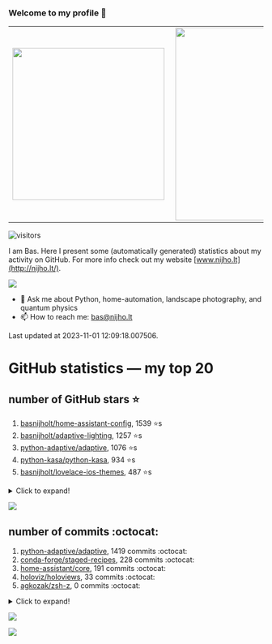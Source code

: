 ### Welcome to my profile 👋

<center>
  <table>
    <tr>
        <td><img width="300px" align="left" src="https://github-readme-stats.vercel.app/api/top-langs/?username=basnijholt&hide=TeX,Jupyter%20Notebook&layout=compact&theme=radical" /></td>
        <td><img align='right' src="https://github-readme-stats.vercel.app/api?username=basnijholt&show_icons=true&theme=radical" width="380"></td>
    </tr>
  </table>
</center>

![visitors](https://visitor-badge.glitch.me/badge?page_id=basnijholt.visitor-badge)

I am Bas. Here I present some (automatically generated) statistics about my activity on GitHub. For more info check out my website [www.nijho.lt](http://nijho.lt/).

![](https://www.nijho.lt/authors/admin/avatar_hu9e60e4b9bc120dfb6a666009f2878da6_182107_250x250_fill_q90_lanczos_center.jpg)

- 💬 Ask me about Python, home-automation, landscape photography, and quantum physics
- 📫 How to reach me: bas@nijho.lt

Last updated at 2023-11-01 12:09:18.007506.

# GitHub statistics — my top 20

## number of GitHub stars ⭐️

1. [basnijholt/home-assistant-config](https://github.com/basnijholt/home-assistant-config/), 1539 ⭐️s
2. [basnijholt/adaptive-lighting](https://github.com/basnijholt/adaptive-lighting/), 1257 ⭐️s
3. [python-adaptive/adaptive](https://github.com/python-adaptive/adaptive/), 1076 ⭐️s
4. [python-kasa/python-kasa](https://github.com/python-kasa/python-kasa/), 934 ⭐️s
5. [basnijholt/lovelace-ios-themes](https://github.com/basnijholt/lovelace-ios-themes/), 487 ⭐️s
<details><summary>Click to expand!</summary>

6. [basnijholt/lovelace-ios-dark-mode-theme](https://github.com/basnijholt/lovelace-ios-dark-mode-theme/), 427 ⭐️s
7. [basnijholt/miflora](https://github.com/basnijholt/miflora/), 358 ⭐️s
8. [basnijholt/rsync-time-machine.py](https://github.com/basnijholt/rsync-time-machine.py/), 347 ⭐️s
9. [topocm/topocm_content](https://github.com/topocm/topocm_content/), 251 ⭐️s
10. [basnijholt/home-assistant-streamdeck-yaml](https://github.com/basnijholt/home-assistant-streamdeck-yaml/), 141 ⭐️s
11. [basnijholt/home-assistant-macbook-touch-bar](https://github.com/basnijholt/home-assistant-macbook-touch-bar/), 92 ⭐️s
12. [basnijholt/markdown-code-runner](https://github.com/basnijholt/markdown-code-runner/), 76 ⭐️s
13. [kwant-project/kwant](https://github.com/kwant-project/kwant/), 76 ⭐️s
14. [basnijholt/home-assistant-streamdeck-yaml-addon](https://github.com/basnijholt/home-assistant-streamdeck-yaml-addon/), 47 ⭐️s
15. [basnijholt/aiokef](https://github.com/basnijholt/aiokef/), 34 ⭐️s
16. [basnijholt/thesis-cover](https://github.com/basnijholt/thesis-cover/), 27 ⭐️s
17. [basnijholt/adaptive-scheduler](https://github.com/basnijholt/adaptive-scheduler/), 21 ⭐️s
18. [basnijholt/instacron](https://github.com/basnijholt/instacron/), 20 ⭐️s
19. [basnijholt/addon-otmonitor](https://github.com/basnijholt/addon-otmonitor/), 15 ⭐️s
20. [kwant-project/kwant-tutorial-2016](https://github.com/kwant-project/kwant-tutorial-2016/), 15 ⭐️s

</details>

![](https://github.com/basnijholt/basnijholt/raw/main/stars_over_time.png)

## number of commits :octocat:

1. [python-adaptive/adaptive](https://github.com/python-adaptive/adaptive/), 1419 commits :octocat:
2. [conda-forge/staged-recipes](https://github.com/conda-forge/staged-recipes/), 228 commits :octocat:
3. [home-assistant/core](https://github.com/home-assistant/core/), 191 commits :octocat:
4. [holoviz/holoviews](https://github.com/holoviz/holoviews/), 33 commits :octocat:
5. [agkozak/zsh-z](https://github.com/agkozak/zsh-z/), 0 commits :octocat:
<details><summary>Click to expand!</summary>

6. [vallops99/Conda-autoactivate-env](https://github.com/vallops99/Conda-autoactivate-env/), 0 commits :octocat:
7. [Koenkk/zigbee2mqtt](https://github.com/Koenkk/zigbee2mqtt/), 0 commits :octocat:
8. [conda-forge/tinyarray-feedstock](https://github.com/conda-forge/tinyarray-feedstock/), 0 commits :octocat:
9. [pydata/xarray](https://github.com/pydata/xarray/), 0 commits :octocat:
10. [basnijholt/hpc05](https://github.com/basnijholt/hpc05/), 0 commits :octocat:
11. [aiidateam/aiida-core](https://github.com/aiidateam/aiida-core/), 0 commits :octocat:
12. [basnijholt/variational-quantum-monte-carlo](https://github.com/basnijholt/variational-quantum-monte-carlo/), 0 commits :octocat:
13. [basnijholt/Schrodinger-time-evolution](https://github.com/basnijholt/Schrodinger-time-evolution/), 0 commits :octocat:
14. [ohld/igbot](https://github.com/ohld/igbot/), 0 commits :octocat:
15. [basnijholt/orbitalfield](https://github.com/basnijholt/orbitalfield/), 0 commits :octocat:
16. [jwodder/versioningit](https://github.com/jwodder/versioningit/), 0 commits :octocat:
17. [holoviz/panel](https://github.com/holoviz/panel/), 0 commits :octocat:
18. [basnijholt/adaptive-lighting](https://github.com/basnijholt/adaptive-lighting/), 0 commits :octocat:
19. [basnijholt/adaptive-talk](https://github.com/basnijholt/adaptive-talk/), 0 commits :octocat:
20. [conda-forge/holoviews-feedstock](https://github.com/conda-forge/holoviews-feedstock/), 0 commits :octocat:

</details>

![](https://github.com/basnijholt/basnijholt/raw/main/commits_per_hour.png)

![](https://github.com/basnijholt/basnijholt/raw/main/commits_per_weekday.png)


